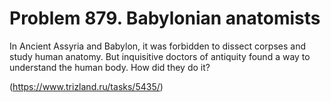 # Problem 879. Babylonian anatomists

In Ancient Assyria and Babylon, it was forbidden to dissect corpses and study human anatomy. But inquisitive doctors of antiquity found a way to understand the human body. How did they do it?

(https://www.trizland.ru/tasks/5435/)